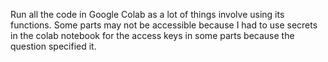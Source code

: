 Run all the code in Google Colab as a lot of things involve using its functions.
Some parts may not be accessible because I had to use secrets in the colab notebook for the access keys in some parts because the question specified it.
